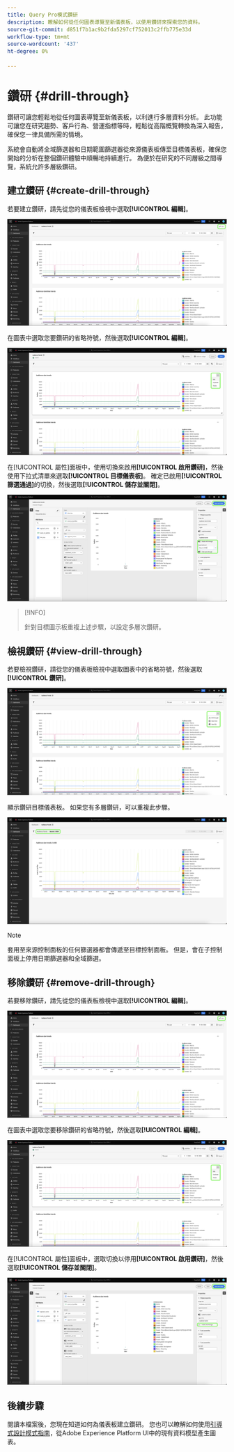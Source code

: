 ```yaml
---
title: Query Pro模式鑽研
description: 瞭解如何從任何圖表導覽至新儀表板，以使用鑽研來探索您的資料。
source-git-commit: d851f7b1ac9b2fda5297cf752013c2ffb775e33d
workflow-type: tm+mt
source-wordcount: '437'
ht-degree: 0%

---
```


# 鑽研 {#drill-through}

鑽研可讓您輕鬆地從任何圖表導覽至新儀表板，以利進行多層資料分析。 此功能可讓您在研究趨勢、客戶行為、營運指標等時，輕鬆從高階概覽轉換為深入報告，確保您一律具備所需的情境。

系統會自動將全域篩選器和日期範圍篩選器從來源儀表板傳至目標儀表板，確保您開始的分析在整個鑽研體驗中順暢地持續進行。 為便於在研究的不同層級之間導覽，系統允許多層級鑽研。

## 建立鑽研 {#create-drill-through}

若要建立鑽研，請先從您的儀表板檢視中選取&#x200B;**[!UICONTROL 編輯]**。

![醒目提示編輯的自訂儀表板。](../../images/query-pro-mode/drill-through.png)

在圖表中選取您要鑽研的省略符號，然後選取&#x200B;**[!UICONTROL 編輯]**。

![顯示「編輯」反白顯示省略符號選單的圖表。](../../images/query-pro-mode/drill-through-chart-edit.png)

在[!UICONTROL 屬性]面板中，使用切換來啟用&#x200B;**[!UICONTROL 啟用鑽研]**，然後使用下拉式清單來選取&#x200B;**[!UICONTROL 目標儀表板]**。 確定已啟用&#x200B;**[!UICONTROL 篩選通過]**&#x200B;的切換，然後選取&#x200B;**[!UICONTROL 儲存並關閉]**。

![啟用鑽研、目標儀表板和篩選通過的圖表屬性面板反白顯示。](../../images/query-pro-mode/drill-through-chart-properties.png)

>[!INFO]
>
>針對目標圖示板重複上述步驟，以設定多層次鑽研。

## 檢視鑽研 {#view-drill-through}

若要檢視鑽研，請從您的儀表板檢視中選取圖表中的省略符號，然後選取&#x200B;**[!UICONTROL 鑽研]**。

![圖表顯示省略符號選單，並反白顯示[鑽研]。](../../images/query-pro-mode/drill-through-chart-view.png)

顯示鑽研目標儀表板。 如果您有多層鑽研，可以重複此步驟。

![以鑽研反白顯示的目標儀表板。](../../images/query-pro-mode/drill-through-target-dashboard.png)

>[!NOTE]
>
>套用至來源控制面板的任何篩選器都會傳遞至目標控制面板。 但是，會在子控制面板上停用日期篩選器和全域篩選。

## 移除鑽研 {#remove-drill-through}

若要移除鑽研，請先從您的儀表板檢視中選取&#x200B;**[!UICONTROL 編輯]**。

![醒目提示編輯的自訂儀表板。](../../images/query-pro-mode/drill-through.png)

在圖表中選取您要移除鑽研的省略符號，然後選取&#x200B;**[!UICONTROL 編輯]**。

![顯示「編輯」反白顯示省略符號選單的圖表。](../../images/query-pro-mode/drill-through-chart-edit.png)

在[!UICONTROL 屬性]面板中，選取切換以停用&#x200B;**[!UICONTROL 啟用鑽研]**，然後選取&#x200B;**[!UICONTROL 儲存並關閉]**。

![圖表屬性面板已停用[!UICONTROL 啟用鑽研]的切換功能並反白顯示。](../../images/query-pro-mode/drill-through-disable.png)

## 後續步驟

閱讀本檔案後，您現在知道如何為儀表板建立鑽研。 您也可以瞭解如何使用[引導式設計模式指南](../../user-defined-dashboards.md)，從Adobe Experience Platform UI中的現有資料模型產生圖表。
